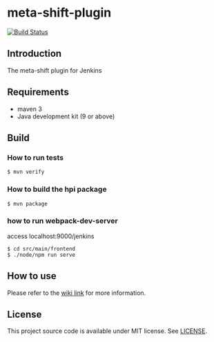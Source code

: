 # meta-shift-plugin

[![Build Status](http://10.178.85.91:8080/buildStatus/icon?job=meta-shift-plugin%2Fmaster)](http://10.178.85.91:8080/job/meta-shift-plugin/job/master/)

## Introduction

The meta-shift plugin for Jenkins


## Requirements

- maven 3
- Java development kit (9 or above)

## Build

### How to run tests

    $ mvn verify

### How to build the hpi package

    $ mvn package

### how to run webpack-dev-server

access localhost:9000/jenkins

    $ cd src/main/frontend
    $ ./node/npm run serve


## How to use

Please refer to the [wiki link](http://mod.lge.com/hub/yocto/meta-shift-plugin/-/wikis/home) for more information.


## License

This project source code is available under MIT license. See [LICENSE](LICENSE.md).
